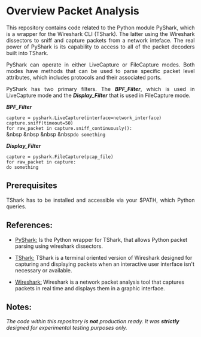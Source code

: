 # Overview Packet Analysis

<p align="justify">
This repository contains code related to the Python module PyShark, which is a wrapper for the Wireshark CLI (TShark). The latter using the Wireshark dissectors to sniff and capture packets from a network inteface. The real power of PyShark is its capability to access to all of the packet decoders built into TShark.
</p>

<p align="justify">
PyShark can operate in either LiveCapture or FileCapture modes. Both modes have methods that can be used to parse specific
packet level attributes, which includes protocols and their associated ports. 
</p>

<p align="justify">
PyShark has two primary filters. The <i><b>BPF_Filter</b></i>, which is used in LiveCapture mode and the <i><b>Display_Filter</b></i> that is used in FileCapture mode.
</p>

<p align="justify">
<i><b>BPF_Filter</b></i>

`capture = pyshark.LiveCapture(interface=network_interface)`<br>
`capture.sniff(timeout=50)`<br>
`for raw_packet in capture.sniff_continuously():`<br>
 &nbsp &nbsp &nbsp &nbsp`do something`
</p>


<p align="justify">
<i><b>Display_Filter</b></i>
  
`capture = pyshark.FileCapture(pcap_file)`<br>
`for raw_packet in capture:`<br>
     `do something`
</p>

## Prerequisites
<p align="justify">
TShark has to be installed and accessible via your $PATH, which Python queries. 
</p>

## References:

* [PyShark:](https://kiminewt.github.io/pyshark) Is the Python wrapper for TShark, that allows Python packet parsing using wireshark dissectors.

* [TShark:](https://www.wireshark.org/docs/man-pages/tshark.html) TShark is a terminal oriented version of Wireshark designed for capturing and displaying packets when an interactive user interface isn't necessary or available.

* [Wireshark:](https://www.wireshark.org) Wireshark is a network packet analysis tool that captures packets in real time and displays them in a graphic interface.

## Notes:

_The code within this repository is **not** production ready. It was **strictly** designed for experimental testing purposes only._
